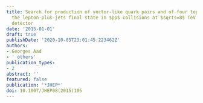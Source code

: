 ```yaml
---
title: Search for production of vector-like quark pairs and of four top quarks in
  the lepton-plus-jets final state in $pp$ collisions at $sqrts=8$ TeV with the ATLAS
  detector
date: '2015-01-01'
draft: true
publishDate: '2020-10-05T23:01:45.223462Z'
authors:
- Georges Aad
- ' others'
publication_types:
- 2
abstract: ''
featured: false
publication: '*JHEP*'
doi: 10.1007/JHEP08(2015)105
---
```


